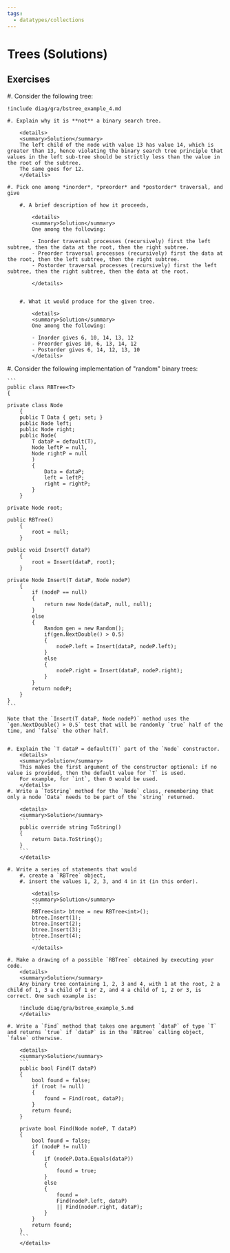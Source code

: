 ```yaml
---
tags:
  - datatypes/collections
---
```


# Trees (Solutions)

<!--
## Multiple Choices

#. Put a checkmark in the box corresponding to true statements about the List abstract data type.

    - [ ] A list contains an finite collection of elements, in a particular order.
    - [ ] A list cannot contain multiple elements with the same value.
    - [x] A list must have a fixed number of elements.
    - [x] A list is generally endowed with an operation to test for emptiness.
    - [ ] Only the element at the beginning of a list can be removed.

    
    <details>
    <summary>Comments on the solution</summary>
    
    - A list cannot contain an *infinite* collection of elements.
    - A list can have repetition, the same value can be present multiple times.
    - At any given time, a list has a fixed size.
    - This is *generally* the case in definitions of lists.
    - This restriction applies to queues or stacks (depending how "beginning" is interpreted), but not to lists.   
    </details>
-->

## Exercises

#. Consider the following tree:

    !include diag/gra/bstree_example_4.md
    
    #. Explain why it is **not** a binary search tree.
    
        <details>
        <summary>Solution</summary>
        The left child of the node with value 13 has value 14, which is greater than 13, hence violating the binary search tree principle that values in the left sub-tree should be strictly less than the value in the root of the subtree. 
        The same goes for 12.
        </details>
    
    #. Pick one among *inorder*, *preorder* and *postorder* traversal, and give
    
        #. A brief description of how it proceeds,
        
            <details>
            <summary>Solution</summary>
            One among the following:
            
            - Inorder traversal processes (recursively) first the left subtree, then the data at the root, then the right subtree.
            - Preorder traversal processes (recursively) first the data at the root, then the left subtree, then the right subtree.
            - Postorder traversal processes (recursively) first the left subtree, then the right subtree, then the data at the root.

            </details>
        

        #. What it would produce for the given tree.
        
            <details>
            <summary>Solution</summary>
            One among the following:
            
            - Inorder gives 6, 10, 14, 13, 12
            - Preorder gives 10, 6, 13, 14, 12
            - Postorder gives 6, 14, 12, 13, 10
            </details>

#. Consider the following implementation of "random" binary trees:

    ```
    public class RBTree<T>
    {
    
    private class Node
        {
        public T Data { get; set; }
        public Node left;
        public Node right;
        public Node(
            T dataP = default(T),
            Node leftP = null,
            Node rightP = null
            )
            {
                Data = dataP;
                left = leftP;
                right = rightP;
            }
        }
        
    private Node root;

    public RBTree()
        {
            root = null;
        }
    
    public void Insert(T dataP)
        {
            root = Insert(dataP, root);
        }
    
    private Node Insert(T dataP, Node nodeP)
        {
            if (nodeP == null)
            {
                return new Node(dataP, null, null);
            }
            else
            {
                Random gen = new Random();
                if(gen.NextDouble() > 0.5)
                {
                    nodeP.left = Insert(dataP, nodeP.left);
                }
                else
                {
                    nodeP.right = Insert(dataP, nodeP.right);
                }
            }
            return nodeP;
        }
    }
    ```

    Note that the `Insert(T dataP, Node nodeP)` method uses the `gen.NextDouble() > 0.5` test that will be randomly `true` half of the time, and `false` the other half.

    
    #. Explain the `T dataP = default(T)` part of the `Node` constructor.
        <details>
        <summary>Solution</summary>
        This makes the first argument of the constructor optional: if no value is provided, then the default value for `T` is used.
        For example, for `int`, then 0 would be used.
        </details>
    #. Write a `ToString` method for the `Node` class, remembering that only a node `Data` needs to be part of the `string` returned.

        <details>
        <summary>Solution</summary>
        ```
        public override string ToString()
        {
            return Data.ToString();
        }
        ```
        </details>
        
    #. Write a series of statements that would 
        #. create a `RBTree` object,
        #. insert the values 1, 2, 3, and 4 in it (in this order).
        
            <details>
            <summary>Solution</summary>
            ```
            RBTree<int> btree = new RBTree<int>();
            btree.Insert(1);
            btree.Insert(2);
            btree.Insert(3);
            btree.Insert(4);
            ```
            </details>
            
    #. Make a drawing of a possible `RBTree` obtained by executing your code.
        <details>
        <summary>Solution</summary>
        Any binary tree containing 1, 2, 3 and 4, with 1 at the root, 2 a child of 1, 3 a child of 1 or 2, and 4 a child of 1, 2 or 3, is correct. One such example is:
           
        !include diag/gra/bstree_example_5.md
        </details>

    #. Write a `Find` method that takes one argument `dataP` of type `T` and returns `true` if `dataP` is in the `RBtree` calling object, `false` otherwise.
    
        <details>
        <summary>Solution</summary>
        ```
        public bool Find(T dataP)
        {
            bool found = false;
            if (root != null)
            {
                found = Find(root, dataP);
            }
            return found;
        }

        private bool Find(Node nodeP, T dataP)
        {
            bool found = false;
            if (nodeP != null)
            {
                if (nodeP.Data.Equals(dataP))
                {
                    found = true;
                }
                else
                {
                    found =
                    Find(nodeP.left, dataP)
                    || Find(nodeP.right, dataP);
                }
            }
            return found;
        }
        ```
        </details>

